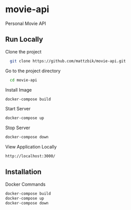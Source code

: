 # movie-api

Personal Movie API

## Run Locally

Clone the project

```bash
  git clone https://github.com/mattzbik/movie-api.git
```

Go to the project directory

```bash
  cd movie-api
```

Install Image

```bash
docker-compose build
```

Start Server

```bash
docker-compose up
```

Stop Server

```bash
docker-compose down
```

View Application Locally

```bash
http://localhost:3000/
```

## Installation

Docker Commands

```bash
docker-compose build
docker-compose up
docker-compose down
```
